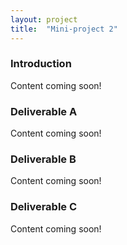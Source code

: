 ```yaml
---
layout: project
title:  "Mini-project 2"
---
```

### Introduction

Content coming soon!

### Deliverable A

Content coming soon!

### Deliverable B

Content coming soon!

### Deliverable C

Content coming soon!